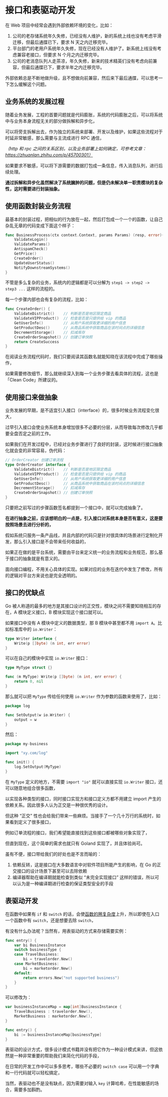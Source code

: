 # 接口和表驱动开发

在 Web 项目中经常会遇到外部依赖环境的变化，比如：

1. 公司的老存储系统年久失修，已经没有人维护，新的系统上线也没有考虑平滑迁移，但最后通牒已下，要求 N 天之内迁移完毕。
2. 平台部门的老用户系统年久失修，现在已经没有人维护了。新系统上线没有考虑兼容老接口，但要求 N 个月之内迁移完毕。
3. 公司的老消息队列人走茶凉，年久失修，新来的技术精英们没有考虑向前兼容，但最后通牒已下，要求半年之内迁移完毕。

外部依赖总是不断地做升级，且不想做向前兼容，然后来下最后通牒，可以思考一下怎么缓解这个问题。

## 业务系统的发展过程

随着业务发展，工程的首要问题就是代码膨胀，系统的代码膨胀之后，可以将系统中与业务本身流程无关的部分做拆解和异步化，

可以将旁支拆解出去，作为独立的系统来部署、开发以及维护，如果这些流程对于时延非常敏感，那么需要与主流成进行 RPC 通信，

<em>（http 和 rpc 之间的关系区别，以及业务部署上如何确定，可参考文章：https://zhuanlan.zhihu.com/p/45700301）</em>

如果要求不敏感，可以将下游需要的数据打包成一条信息，传入消息队列，进行后续处理。

<strong>通过拆解和异步化虽然解决了系统臃肿的问题，但是仍未解决单一职责模块的复杂性，这时需要进行封装抽象。</strong>

## 使用函数封装业务流程

最基本的封装过程，把相似的行为放在一起，然后打包成一个一个的函数，让自己杂乱无章的代码变成下面这个样子：

```go
func BusinessProcess(ctx context.Context, params Params) (resp, error){
    ValidateLogin()
    ValidateParams()
    AntispamCheck()
    GetPrice()
    CreateOrder()
    UpdateUserStatus()
    NotifyDownstreamSystems()
}
```

不管是多么复杂的业务，系统内的逻辑都是可以分解为 `step1 -> step2 -> step3 ...` 这样的流程的。

每一个步骤内部也会有复杂的流程，比如：

```go
func CreateOrder() {
    ValidateDistrict()    // 判断是否是地区限定商品
    ValidateVIPProduct()  // 检查是否是只提供给 vip 的商品
    GetUserInfo()         // 从用户系统获取更详细的用户信息
    GetProductDesc()      // 从商品系统中获取商品在该时间点的详细信息
    DecrementStorage()    // 扣减库存
    CreateOrderSnapshot() // 创建订单快照
    return CreateSuccess
}
```

在阅读业务流程代码时，我们只要阅读其函数名就能知晓在该流程中完成了哪些操作，

如果需要修改细节，那么就继续深入到每一个业务步骤去看具体的流程，这也是「Clean Code」所建议的。

## 使用接口来做抽象

业务发展的早期，是不适宜引入接口（interface）的，很多时候业务流程变化很大，

过早引入接口会使业务系统本身增加很多不必要的分层，从而导致每次修改几乎都要全盘否定之前的工作。

如果我们在开发过程中，已经对业务步骤进行了良好的封装，这时候进行接口抽象化就会变的非常容易，伪代码：

```go
// OrderCreator 创建订单流程
type OrderCreator interface {
    ValidateDistrict()    // 判断是否是地区限定商品
    ValidateVIPProduct()  // 检查是否是只提供给 vip 的商品
    GetUserInfo()         // 从用户系统获取更详细的用户信息
    GetProductDesc()      // 从商品系统中获取商品在该时间点的详细信息
    DecrementStorage()    // 扣减库存
    CreateOrderSnapshot() // 创建订单快照
}
```

只要把之前写过的步骤函数签名都提到一个接口中，就可以完成抽象了。

<strong>在进行抽象之前，应该想明白的一点是，引入接口对系统本身是否有意义，这是要按照场景去进行分析的，</strong>

假如系统只服务一条产品线，并且内部的代码只是针对很具体的场景进行定制化开发，那么引入接口是不会带来任何收益的，

如果正在做的是平台系统，需要由平台来定义统一的业务流程和业务规范，那么基于接口的抽象就是有意义的。

面向接口编程，不用关心具体的实现。如果对应的业务在迭代中发生了修改，所有的逻辑对平台方来说也是完全透明的。

## 接口的优缺点

Go 被人称道的最多的地方是其接口设计的正交性，模块之间不需要知晓相互的存在，A 模块定义接口，B 模块实现这个接口就可以。

如果接口中没有 A 模块中定义的数据类型，那 B 模块中甚至都不用 `import A`。比如标准库中的 `io.Writer`：

```go
type Writer interface {
    Write(p []byte) (n int, err error)
}
```

可以在自己的模块中实现 `io.Writer` 接口：

```go
type MyType struct {}

func (m MyType) Write(p []byte) (n int, err error) {
    return 0, nil
}
```

那么就可以把 `MyType` 传给任何使用 `io.Writer` 作为参数的函数来使用了，比如：

```go
package log

func SetOutput(w io.Writer) {
    output = w
}
```

然后：

```go
package my-business

import "xy.com/log"

func init() {
    log.SetOutput(MyType)
}
```

在 `MyType` 定义的地方，不需要 `import "io"` 就可以直接实现 `io.Writer` 接口，还可以随意地组合很多函数，

以实现各种类型的接口，同时接口实现方和接口定义方都不用建立 import 产生的依赖关系。因此很多人认为正交是一种很优秀的设计。

但这种 “正交” 性也会给我们带来一些麻烦。当接手了一个几十万行的系统时，如果看到定义了很多接口，

例如订单流程的接口，我们希望能直接找到这些接口都被哪些对象实现了，

但直到现在，这个简单的需求也就只有 Goland 实现了，并且体验尚可。

虽有不便，接口带给我们的好处也是不言而喻的：

1. 依赖反转，这是接口在大多数语言中对软件项目所能产生的影响，在 Go 的正交接口的设计场景下甚至可以去除依赖
2. 编译器帮助在编译期就能检查到类似 “未完全实现接口” 这样的错误，所以可以认为是一种编译期进行检查的保证类型安全的手段

## 表驱动开发

在函数中如果有 `if` 和 `switch` 的话，会使<a href="https://cloud.tencent.com/developer/article/1900402">函数的圈复杂度</a>上升，所以即使在入口一个函数中有 `switch`，还是想要去除 `switch`，

有没有什么办法呢？当然有，用表驱动的方式来存储需要实例：

```go
func entry() {
    var bi BusinessInstance
    switch businessType {
    case TravelBusiness:
        bi = travelorder.New()
    case MarketBusiness:
        bi = marketorder.New()
    default:
        return errors.New("not supported business")
    }
}
```

可以修改为：

```go
var businessInstanceMap = map[int]BusinessInstance {
    TravelBusiness : travelorder.New(),
    MarketBusiness : marketorder.New(),
}

func entry() {
    bi := businessInstanceMap[businessType]
}
```

表驱动的设计方式，很多设计模式书籍并没有把它作为一种设计模式来讲，但这依然是一种非常重要的帮助我们来简化代码的手段，

在日常的开发工作中可以多多思考，哪些不必要的 `switch case` 可以用一个字典和一行代码就可以轻松搞定，

当然，表驱动也不是没有缺点，因为需要对输入 `key` 计算哈希，在性能敏感的场合，需要多加斟酌。